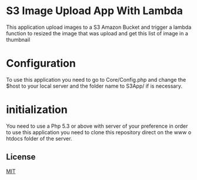 # S3 Image Upload App With Lambda

This application upload images to a S3 Amazon Bucket and trigger a lambda function to resized the image that was upload and get this list of image in a thumbnail

# Configuration

To use this application you need to go to Core/Config.php and change the $host to your local server and the folder name to S3App/ if is necessary. 

# initialization

You need to use a Php 5.3 or above with server of your preference in order to use this application you need to clone this repository direct on the www o htdocs folder of the server.

## License
[MIT](https://choosealicense.com/licenses/mit/)